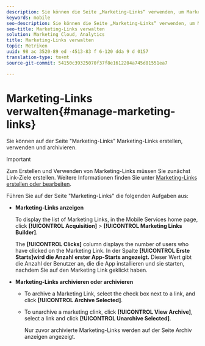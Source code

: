 ```yaml
---
description: Sie können die Seite „Marketing-Links“ verwenden, um Marketinglinks zu erstellen, zu verwenden und zu archivieren.
keywords: mobile
seo-description: Sie können die Seite „Marketing-Links“ verwenden, um Marketinglinks zu erstellen, zu verwenden und zu archivieren.
seo-title: Marketing-Links verwalten
solution: Marketing Cloud, Analytics
title: Marketing-Links verwalten
topic: Metriken
uuid: 98 ac 3520-89 ed -4513-83 f 6-120 dda 9 d 0157
translation-type: tm+mt
source-git-commit: 54150c39325070f37f8e1612204a745d81551ea7

---
```



# Marketing-Links verwalten{#manage-marketing-links}

Sie können auf der Seite "Marketing-Links" Marketing-Links erstellen, verwenden und archivieren.

>[!IMPORTANT]
>
>Zum Erstellen und Verwenden von Marketing-Links müssen Sie zunächst Link-Ziele erstellen. Weitere Informationen finden Sie unter [Marketing-Links erstellen oder bearbeiten](/help/using/acquisition-main/c-marketing-links-builder/t-create-edit-adobe-links/t-create-edit-adobe-links.md).

Führen Sie auf der Seite "Marketing-Links" die folgenden Aufgaben aus:

* **Marketing-Links anzeigen**

   To display the list of Marketing Links, in the Mobile Services home page, click **[!UICONTROL Acquisition]** &gt; **[!UICONTROL Marketing Links Builder]**.

   The **[!UICONTROL Clicks]** column displays the number of users who have clicked on the Marketing Link. In der Spalte **[!UICONTROL Erste Starts]wird die Anzahl erster App-Starts angezeigt.** Dieser Wert gibt die Anzahl der Benutzer an, die die App installieren und sie starten, nachdem Sie auf den Marketing Link geklickt haben.

* **Marketing-Links archivieren oder archivieren**

   * To archive a Marketing Link, select the check box next to a link, and click **[!UICONTROL Archive Selected]**.
   * To unarchive a marketing clink, click **[!UICONTROL View Archive]**, select a link and click **[!UICONTROL Unarchive Selected]**.

      Nur zuvor archivierte Marketing-Links werden auf der Seite Archiv anzeigen angezeigt.

